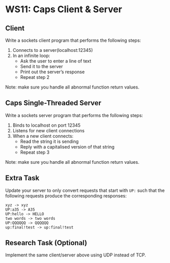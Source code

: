 # WS11: Caps Client & Server

## Client
Write a sockets client program that performs the following steps:
1. Connects to a server(localhost:12345)
2. In an infinite loop:
   * Ask the user to enter a line of text
   * Send it to the server
   * Print out the server’s response
   * Repeat step 2

Note: make sure you handle all abnormal function return values.

## Caps Single-Threaded Server
Write a sockets server program that performs the following steps:
1. Binds to localhost on port 12345
2. Listens for new client connections
3. When a new client connects:
   * Read the string it is sending
   * Reply with a capitalised version of that string
   * Repeat step 3
  
Note: make sure you handle all abnormal function return values.

## Extra Task
Update your server to only convert requests that start with ```UP:``` such that the following requests produce the corresponding responses:
```
xyz -> xyz
UP:a35 -> A35
UP:hello -> HELLO
two words -> two words
UP:QQQQQQ -> QQQQQQ
up:final!test -> up:final!test
```

## Research Task (Optional)
Implement the same client/server above using UDP instead of TCP.
